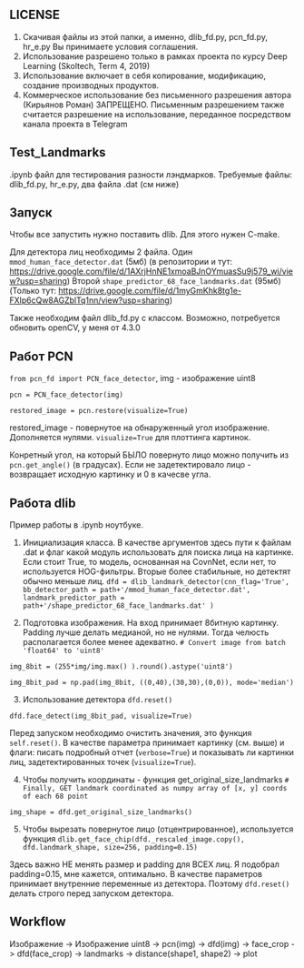## LICENSE
1. Скачивая файлы из этой папки, а именно, dlib_fd.py, pcn_fd.py, hr_e.py Вы принимаете условия соглашения.
2. Использование разрешено только в рамках проекта по курсу Deep Learning (Skoltech, Term 4, 2019) 
3. Использование включает в себя копирование, модификацию, создание производных продуктов. 
4. Коммерческое использование без письменного разрешения автора (Кирьянов Роман) ЗАПРЕЩЕНО. Письменным разрешением также считается разрешение на использование, переданное посредством канала проекта в Telegram

## Test_Landmarks
.ipynb файл для тестирования разности лэндмарков. Требуемые файлы: dlib_fd.py, hr_e.py, два файла .dat (см ниже)


## Запуск
Чтобы все запустить нужно поставить dlib. Для этого нужен C-make.

Для детектора лиц необходимы 2 файла. 
Один `mmod_human_face_detector.dat` (5мб)
(в репозитории и тут: https://drive.google.com/file/d/1AXrjHnNE1xmoaBJnOYmuasSu9j579_wi/view?usp=sharing)
Второй `shape_predictor_68_face_landmarks.dat` (95мб)
(Только тут: https://drive.google.com/file/d/1myGmKhk8tg1e-FXlp6cQw8AGZblTq1nn/view?usp=sharing)

Также необходим файл dlib_fd.py с классом. 
Возможно, потребуется обновить openCV, у меня от 4.3.0

## Работ PCN
`from pcn_fd import PCN_face_detector`,  img - изображение uint8

`pcn = PCN_face_detector(img)`

`restored_image = pcn.restore(visualize=True)`

restored_image - повернутое на обнаруженный угол изображение. Дополняется нулями. 
`visualize=True` для плоттинга картинок.

Конретный угол, на который БЫЛО повернуто лицо можно получить из `pcn.get_angle()` (в градусах).  Если не задетектировало лицо - возвращает исходную картинку и 0 в качесве угла. 


## Работа dlib
Пример работы в .ipynb ноутбуке. 
1. Инициализация класса. В качестве аргументов здесь пути к файлам .dat и флаг какой модуль использовать для поиска лица на картинке.
Если стоит True, то модель, основанная на CovnNet, если нет, то используется HOG-фильтры. Вторые более стабильные, но детектят обычно меньше лиц. 
`dfd = dlib_landmark_detector(cnn_flag='True', 
                             bb_detector_path = path+'/mmod_human_face_detector.dat', 
                             landmark_predictor_path = path+'/shape_predictor_68_face_landmarks.dat' )`

2. Подготовка изображения. На вход принимает 8битную картинку. Padding лучше делать медианой, но не нулями. Тогда челюсть располагается более менее адекватно. 
`# Convert image from batch 'float64' to 'uint8'`

`img_8bit = (255*img/img.max() ).round().astype('uint8')`

`img_8bit_pad = np.pad(img_8bit, ((0,40),(30,30),(0,0)), mode='median')`

3. Использование детектора
`dfd.reset()`

`dfd.face_detect(img_8bit_pad, visualize=True)`

Перед запуском необходимо очистить значения, это функция `self.reset()`. В качестве параметра принимает картинку (см. выше) и флаги: писать подробный отчет (`verbose=True`) и показывать ли картинки лиц, задетектированных точек (`visualize=True`).

4. Чтобы получить координаты - функция get_original_size_landmarks
`# Finally, GET landmark coordinated as numpy array of [x, y] coords of each 68 point`

`img_shape = dfd.get_original_size_landmarks()`

5. Чтобы вырезать повернутое лицо (отцентрированное), используется функция 
`dlib.get_face_chip(dfd._rescaled_image.copy(), dfd.landmark_shape, size=256, padding=0.15)`

Здесь важно НЕ менять размер и padding для ВСЕХ лиц. Я подобрал padding=0.15, мне кажется, оптимально. 
В качестве параметров принимает внутренние переменные из детектора. Поэтому `dfd.reset()` делать строго перед запуском детектора.

## Workflow
Изображение -> Изображение uint8 -> pcn(img) -> dfd(img) -> face_crop -> dfd(face_crop) -> landmarks -> distance(shape1, shape2) -> plot

